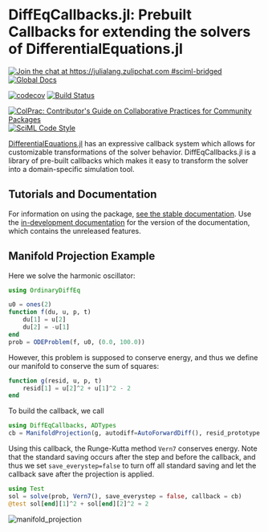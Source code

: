 # DiffEqCallbacks.jl: Prebuilt Callbacks for extending the solvers of DifferentialEquations.jl

[![Join the chat at https://julialang.zulipchat.com #sciml-bridged](https://img.shields.io/static/v1?label=Zulip&message=chat&color=9558b2&labelColor=389826)](https://julialang.zulipchat.com/#narrow/stream/279055-sciml-bridged)
[![Global Docs](https://img.shields.io/badge/docs-SciML-blue.svg)](https://docs.sciml.ai/DiffEqCallbacks/stable/)

[![codecov](https://codecov.io/gh/SciML/DiffEqCallbacks.jl/branch/master/graph/badge.svg)](https://codecov.io/gh/SciML/DiffEqCallbacks.jl)
[![Build Status](https://github.com/SciML/DiffEqCallbacks.jl/workflows/CI/badge.svg)](https://github.com/SciML/DiffEqCallbacks.jl/actions?query=workflow%3ACI)

[![ColPrac: Contributor's Guide on Collaborative Practices for Community Packages](https://img.shields.io/badge/ColPrac-Contributor%27s%20Guide-blueviolet)](https://github.com/SciML/ColPrac)
[![SciML Code Style](https://img.shields.io/static/v1?label=code%20style&message=SciML&color=9558b2&labelColor=389826)](https://github.com/SciML/SciMLStyle)

[DifferentialEquations.jl](https://docs.sciml.ai/DiffEqDocs/stable/) has an expressive callback system
which allows for customizable transformations of the solver behavior. DiffEqCallbacks.jl
is a library of pre-built callbacks which makes it easy to transform the solver into a
domain-specific simulation tool.

## Tutorials and Documentation

For information on using the package,
[see the stable documentation](https://docs.sciml.ai/DiffEqCallbacks/stable/). Use the
[in-development documentation](https://docs.sciml.ai/DiffEqCallbacks/dev/) for the version of
the documentation, which contains the unreleased features.

## Manifold Projection Example

Here we solve the harmonic oscillator:

```julia
using OrdinaryDiffEq

u0 = ones(2)
function f(du, u, p, t)
    du[1] = u[2]
    du[2] = -u[1]
end
prob = ODEProblem(f, u0, (0.0, 100.0))
```

However, this problem is supposed to conserve energy, and thus we define our manifold
to conserve the sum of squares:

```julia
function g(resid, u, p, t)
    resid[1] = u[2]^2 + u[1]^2 - 2
end
```

To build the callback, we call

```julia
using DiffEqCallbacks, ADTypes
cb = ManifoldProjection(g, autodiff=AutoForwardDiff(), resid_prototype = zeros(1))
```

Using this callback, the Runge-Kutta method `Vern7` conserves energy. Note that the
standard saving occurs after the step and before the callback, and thus we set
`save_everystep=false` to turn off all standard saving and let the callback
save after the projection is applied.

```julia
using Test
sol = solve(prob, Vern7(), save_everystep = false, callback = cb)
@test sol[end][1]^2 + sol[end][2]^2 ≈ 2
```

![manifold_projection](https://user-images.githubusercontent.com/1814174/184501895-38f081b6-3d7a-434c-adca-63b6b36a315c.png)
